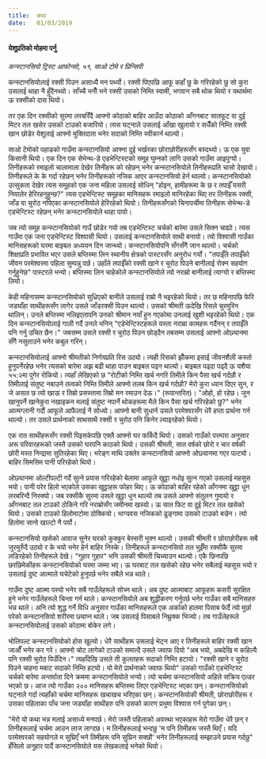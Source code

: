 ```yaml
---
title:  कथा
date:   01/03/2019
---
```


#### येशूप्रतिको मोहमा पर्नु

_कन्स्टानसियो ट्रिस्ट आफोन्सो, ५१, साओ टोमे र प्रिन्सिपी_

कन्स्टानसियोलाई रक्सी पिउन असाध्यै मन पर्थ्यो। रक्सी पिएपछि आफू कहाँ छु के गरिरहेको छु सो कुरा उसलाई थाहा नै हुँदैनथ्यो। साँच्चै भनौँ भने रक्सी उसको निम्ति स्वामी, भगवान सबै थोक थियो र यथार्थमा ऊ रक्सीको  दास थियो।

तर एक दिन रक्सीको सुरमा लरबरिँदै आफ्नो कोठाको बाहिर आउँदा कोठाको आँगनबाट सातफूट वा दुई मिटर तल खसेर उसको टाउको बजारियो। त्यस घट्नाले उसलाई आँखा खुलायो र सधैँको निम्ति रक्सी खान छोडेर येशूलाई आफ्नो मुक्तिदाता भनेर सदाको निम्ति स्वीकार्न थाल्यो।

साओ टेमोको पहाडको गाउँमा कन्स्टानसियो आफ्ना दुई भर्खरका छोराछोरीहरूसँग बस्दथ्यो। ऊ एक युवा किसानी थियो। एक दिन एक सेभेन्थ-डे एडभेन्टिस्टको समूह घुम्नको लागि उसको गाउँमा आइपुग्यो। तिनीहरूको रमाइलो चालामाला देखेर तिनीहरू को रहेछन् भनेर कन्स्टानसियोले तिनीहरूप्रति चासो देखायो। तिनीहरूले के के गर्दा रहेछन् भनेर तिनीहरूको नजिक आएर कन्स्टानसियो हेर्न थाल्यो। कन्स्टानसियोको उत्सुकता देखेर त्यस समूहको एक जना महिला उसलाई सोधिन् "होइन, हामीहरूमा के छ र तपाईँ यसरी नियालेर हेरिरहनुहुन्छ?" त्यस एडभेन्टिस्ट समूहका मानिसहरू रमाइलो मानिरहेका थिए तर तिनीहरू रक्सी, जाँड वा चुरोठ नपिएका कन्स्टानसियोले हेरिरहेको थियो। तिनीहरूसँगको चिनापर्चीमा तिनीहरू सेभेन्थ-डे एडभेन्टिस्ट रहेछन् भनेर कन्स्टानसियोले थाहा पायो।

जब त्यो समूह कन्स्टानसियोको गाउँ छोडेर गयो तब एडभेन्टिस्ट चर्चको बारेमा उसले सिक्न चाह्यो। त्यस गाउँमा एक जना एडभेन्टिस्ट विश्वासी थियो। उसलाई कन्स्टानसियोले साथी बनायो। त्यो विश्वासी गाउँका मानिसहरूको घरमा बाइबल अध्ययन दिन जान्थ्यो। कन्स्टानसियोपनि सँगसँगै जान थाल्यो। चर्चको शिक्षाप्रति प्रभावित भएर उसले  बप्तिस्मा लिन स्थानीय क्षेत्रको पास्टरसँग अनुरोध गर्यो। "तपाईँले तपाईँको जीवन परमेश्वरमा पहिला सुम्पन्नु पर्छ। उहाँले तपाईँको रक्सी खाने र चुरोठ पिउने बानीलाई रोक्न सहयोग गर्नुहुनेछ" पास्टरले भन्यो। बप्तिस्मा लिन चाहेकोले कन्स्टानसियोले त्यो नराम्रो बानीलाई त्याग्यो र बप्तिस्मा लियो।

केही महिनासम्म कन्स्टानसियोको सुध्रिएको बानीले उसलाई राम्रो नै भइरहेको थियो। तर छ महिनापछि फेरि जड्याँहा साथीहरूसँग लागेर उसले जाँडरक्सी पिउन थाल्यो। उसको श्रीमती ऊदेखि रिसले चुरमुरिन थालिन्। उनले बप्तिस्मा नलिइएतापनि उनको श्रीमान नयाँ हुन गएकोमा उनलाई खुशी भइरहेको थियो। एक दिन कन्स्टानसियोलाई गाली गर्दै उनले भनिन् "एडेभेन्टिस्टहरूले यस्ता नराम्रा कामहरू गर्दैनन् र तपाईँले पनि गर्नु उचित छैन।" जबसम्म उसले रक्सी र चुरोठ पिउन छोड्दैन तबसम्म उसलाई आफ्नो ओछ्यानमा सँगै नसुताउने भनेर कबुल गरिन्।

कन्स्टानसियोलाई आफ्नो श्रीमतीको निर्णयप्रति रिस उठ्यो। त्यही रिसको झोँकमा इसाई जीवनशैली कस्तो हुनुपर्नेरहेछ भनेर त्यसको बारेमा अझ बढी थाहा पाउन बाइबल पढ्न थाल्यो। बाइबल पढ्दा पढ्दै ऊ यशैया ५५:२मा पुगेर रोकियो। त्यहाँ लेखिएको छ "रोटीको निम्ति खर्च नगरि तिमीले किन पैसा खर्च गर्दछौ र तिमीलाई संतुष्ट नबाउने तत्वको निम्ति तिमीले आफ्नो तलब किन खर्च गर्दछौ? मेरो कुरा ध्यान दिएर सुन, र जे असल छ त्यो खाऊ र तिम्रो प्रसस्तामा तिम्रो मन रमाउन देऊ।" (रूपान्तरित)। "ओहो, हो रहेछ। जुन खानुपर्ने खानेकुरा नखाइकन मलाई संतुष्ट नपार्ने थोकहरूमा मैले किन पैसा खर्च गरिरहेको छु?" भनेर आत्मग्लानी गर्दौ आफूले आफैलाई नै सोध्यो। आफ्नो बानी सुधार्न उसले परमेश्वरसँग धेरै हप्ता प्रार्थना गर्न थाल्यो। तर उसले प्रार्थनाको साथसाथै रक्सी र चुरोठ पनि किनेर ल्याइरहेको थियो।

एक रात साथीहरूसँग रक्सी पिइसकेपछि एक्लै आफ्नो घर फर्किदै थियो। उसको गाउँको परम्परा अनुसार अरू परिवारहरूको जस्तै उसको घरपनि काठको थियो। उसकी श्रीमती, सात वर्षको छोरो र चार वर्षकी छोरी मस्त निन्द्रामा सुतिरहेका थिए। भरेङ्ग माथि उक्लेर कन्स्टानसियो आफ्नो ओछ्यानमा गएर पल्ट्यो। बाहिर सिमसिम पानी परिरहेको थियो।

ओछ्यानमा ओल्टीपल्टी गर्दै सुत्ने प्रयास गरिरहेको बेलामा आफूले खुट्टा नधोइ सुत्न गएको उसलाई महसुस भयो। पानी परेर हिलो भएकोले उसका खुट्टाहरू फोहर थिए। ऊ कोठाको बाहिर रहेको आँगनमा खुट्टा धुन लरबरिन्दै निस्क्यो। जब रक्सीकै सुरमा उसले खुट्टा धुन थाल्यो तब उसले आफ्नो संतुलन गुमायो र आँगनबाट तल टाउको ठोकिने गरि नराम्रोसँग जमीनमा खस्यो। ऊ सात फिट वा दुई मिटर तल खसेको थियो। उसको टाउको हिलोमाटोमा ठोक्कियो। भाग्यवस नजिकको ढुङ्गामा उसको टाउको बज्रेन। त्यो हिलोमा सानो खाल्टो नै पर्यो। 

कन्स्टानसियो खसेको आवाज सुनेर घरको कुक्कुर बेस्सरी भुक्न थाल्यो। उसकी श्रीमती र छोराछोरीहरू सबै जुरमुरुँदै उठ्यो र के भयो भनेर हेर्न बाहिर निस्के। तिनीहरूले कन्स्टानसियो तल भुईँमा रक्सीकै सुरमा लडिरहेको तिनीहरूले देखे। "गुहार गुहार" भनि उसकी श्रीमती चिच्याउन थाल्यो। एकै छिनपछि छरछिमेकीहरू कन्स्टानसियोको घरमा जम्मा भए। ऊ घरबाट तल खसेको रहेछ भनेर सबैलाई महसुस भयो र उसलाई दुष्ट आत्माले घचेटेको हुनुपर्छ भनेर सबैले भन्न थाले।

गाउँमा दुष्ट आत्मा पस्यो भनेर सबै गाउँलेहरूले सोच्न थाले। अब दुष्ट आत्माबाट आफूहरू कसरी सुरक्षित हुने भनेर गाउँलेहरूले चिन्ता गर्न थाले। कन्स्टानसियोले अब शुद्धीकरण गर्नुपर्छ भनेर गाउँका सबै मानिसहरु भन्न थाले। अनि त्यो शुद्ध गर्ने विधि अनुसार गाउँका मानिसहरूले एक अर्काको हातमा पिसाब फेर्दै त्यो मुर्छा परेको कन्स्टानसियो शरीरमा छ्याप्न थाले। जब उसलाई पिसाबले निथ्रुक्क भिज्यो। तब गाउँलेहरूले कन्स्टानसियोलाई उसको कोठामा बोकेर लगे।

भोलिपल्ट कन्स्टानसियोको होस खुल्यो। धेरै साथीहरू उसलाई भेट्न आए र तिनीहरूले बाहिर रक्सी खान जाऔँ भनेर कर गरे। आफ्नो चोट लागेको टाउको समात्दै उसले जवाफ दियो "अब भयो, अबदेखि म कहिल्यै पनि रक्सी चुरोठ पिउँदिन।" त्यहाँदेखि उसले ती कुलतहरू सदाको निम्ति हटायो।  "रक्सी खाने र चुरोठ पिउने चाहना मबाट सदाको निम्ति हट्यो। यो मेरो प्रार्थनाको जवाफ थियो" उसको गाउँको एडभेन्टिस्ट चर्चको बारेमा अन्तर्वाता दिने क्रममा कन्स्टानसियोले भन्यो। त्यो चर्चमा कन्स्टानसियो अहिले सक्रिय एल्डर भएको छ। आज त्यो गाउँका २०० मानिसहरू बप्तिस्मा लिएर एडभेन्टिस्ट भएका छन्। कन्स्टानसियोको घट्नाले गर्दा त्यहाँको चर्चमा मानिसहरू खचाखच भरिएका छन्। कन्स्टानसियोकी श्रीमती, छोराछोरीहरू र उसका पहिलाका पाँच जना जड्याँहा साथीहरु पनि उसको कारण प्रभुमा विश्वास गर्न पुगेका छन्।

"मेरो यो कथा भन्न मलाई असाध्ये मनपर्छ। मेरो जस्तै पहिलाको अवस्था भएकाहरू मेरो गाउँमा धेरै छन् र तिनीहरूलाई चर्चमा आउन लाज लाग्दछ। म तिनीहरूलाई भन्दछु 'म पनि तिमीहरू जस्तै थिएँ। यदि परमेश्वरको सहयोगले म सुघ्रिएँ भने तिमीहरू पनि सुघ्रिन सक्छौ' भनेर तिनीहरूलाई सम्झाउने प्रयास गर्दछु" हँसिलो अनुहार पार्दै कन्स्टानसियोले यस लेखकलाई भनेको थियो।